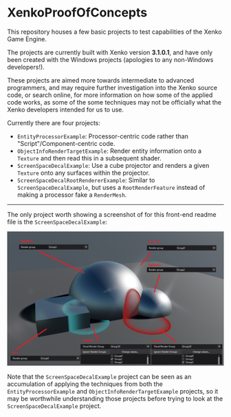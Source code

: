 # XenkoProofOfConcepts

This repository houses a few basic projects to test capabilities of the Xenko Game Engine.

The projects are currently built with Xenko version **3.1.0.1**, and have only been created with the Windows projects (apologies to any non-Windows developers!).

These projects are aimed more towards intermediate to advanced programmers, and may require further investigation into the Xenko source code, or search online, for more information on how some of the applied code works, as some of the some techniques may not be officially what the Xenko developers intended for us to use.

Currently there are four projects:
* `EntityProcessorExample`: Processor-centric code rather than "Script"/Component-centric code.
* `ObjectInfoRenderTargetExample`: Render entity information onto a `Texture` and then read this in a subsequent shader.
* `ScreenSpaceDecalExample`: Use a cube projector and renders a given `Texture` onto any surfaces within the projector.
* `ScreenSpaceDecalRootRendererExample`: Similar to `ScreenSpaceDecalExample`, but uses a `RootRenderFeature` instead of making a processor fake a `RenderMesh`.

---
The only project worth showing a screenshot of for this front-end readme file is the `ScreenSpaceDecalExample`:

![Render Stage](ScreenSpaceDecalExample/images/scene.png)

Note that the `ScreenSpaceDecalExample` project can be seen as an accumulation of applying the techniques from both the `EntityProcessorExample` and `ObjectInfoRenderTargetExample` projects, so it may be worthwhile understanding those projects before trying to look at the `ScreenSpaceDecalExample` project.

